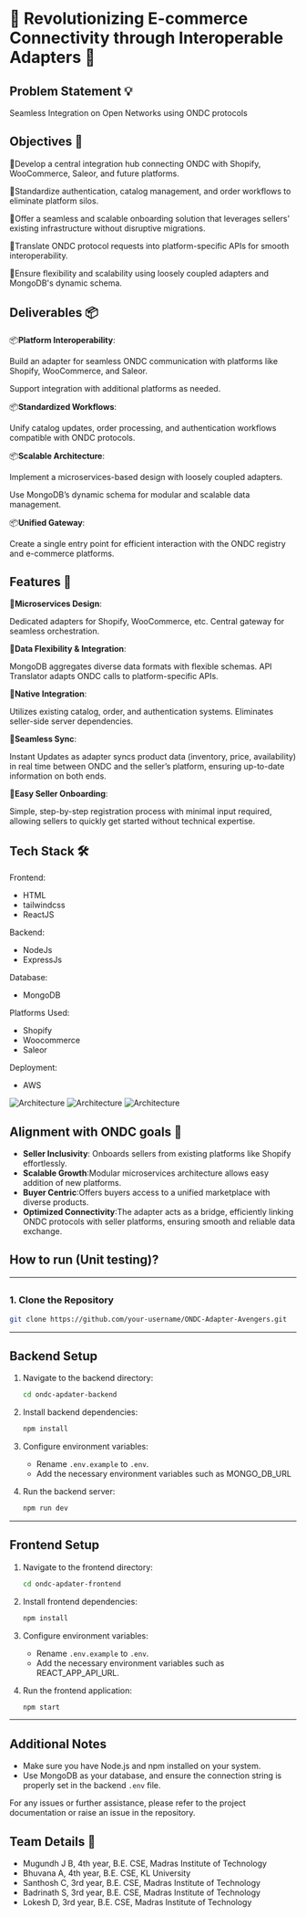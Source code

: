 # 🚀 Revolutionizing E-commerce Connectivity through Interoperable Adapters 🚀


## Problem Statement 💡

Seamless Integration on Open Networks using ONDC protocols

## Objectives 🎯

🎯Develop a central integration hub connecting ONDC with Shopify, WooCommerce, Saleor, and future platforms.

🎯Standardize authentication, catalog management, and order workflows to eliminate platform silos.

🎯Offer a seamless and scalable onboarding solution that leverages sellers' existing infrastructure without disruptive migrations.

🎯Translate ONDC protocol requests into platform-specific APIs for smooth interoperability.

🎯Ensure flexibility and scalability using loosely coupled adapters and MongoDB's dynamic schema.

## Deliverables 📦

📦**Platform Interoperability**:

Build an adapter for seamless ONDC communication with platforms like Shopify, WooCommerce, and Saleor.

Support integration with additional platforms as needed.

📦**Standardized Workflows**:

Unify catalog updates, order processing, and authentication workflows compatible with ONDC protocols.

📦**Scalable Architecture**:

Implement a microservices-based design with loosely coupled adapters.

Use MongoDB’s dynamic schema for modular and scalable data management.

📦**Unified Gateway**:

Create a single entry point for efficient interaction with the ONDC registry and e-commerce platforms.

## Features 🌟

🌟**Microservices Design**: 

Dedicated adapters for Shopify, WooCommerce, etc.
Central gateway for seamless orchestration.

🌟**Data Flexibility & Integration**:

MongoDB aggregates diverse data formats with flexible schemas.
API Translator adapts ONDC calls to platform-specific APIs.

🌟**Native Integration**: 

Utilizes existing catalog, order, and authentication systems.
Eliminates seller-side server dependencies.

🌟**Seamless Sync**: 

Instant Updates as adapter syncs product data (inventory, price, availability) in real time between ONDC and the seller’s platform,
ensuring up-to-date information on both ends.

🌟**Easy Seller Onboarding**: 

Simple, step-by-step registration process with minimal input required, allowing sellers to quickly 
get started without technical expertise.

## Tech Stack 🛠️

Frontend:
- HTML
- tailwindcss
- ReactJS

Backend:
- NodeJs
- ExpressJs

Database:
- MongoDB

Platforms Used:
- Shopify
- Woocommerce
- Saleor
  
Deployment:
- AWS
  
<img src="ArchitecturePics/MINDMATE.AI.png" alt="Architecture">
<img src="ArchitecturePics/MINDMATE.AI (1).png" alt="Architecture">
<img src="ArchitecturePics/MINDMATE.AI (2).png" alt="Architecture">


## Alignment with ONDC goals 🎯

- **Seller Inclusivity**: Onboards sellers from existing platforms like Shopify effortlessly.
- **Scalable Growth**:Modular microservices architecture allows easy addition of new platforms.
- **Buyer Centric**:Offers buyers access to a unified marketplace with diverse products.
- **Optimized Connectivity**:The adapter acts as a bridge, efficiently linking ONDC protocols with seller platforms, ensuring smooth and reliable data exchange.

## How to run (Unit testing)?

---

## 

### 1. Clone the Repository

```bash
git clone https://github.com/your-username/ONDC-Adapter-Avengers.git
```

---

## Backend Setup

1. Navigate to the backend directory:

   ```bash
   cd ondc-apdater-backend
   ```

2. Install backend dependencies:

   ```bash
   npm install
   ```

3. Configure environment variables:

   - Rename `.env.example` to `.env`.
   - Add the necessary environment variables such as MONGO_DB_URL

4. Run the backend server:

   ```bash
   npm run dev
   ```

---

## Frontend Setup

1. Navigate to the frontend directory:

   ```bash
   cd ondc-apdater-frontend
   ```

2. Install frontend dependencies:

   ```bash
   npm install
   ```

3. Configure environment variables:

   - Rename `.env.example` to `.env`.
   -  Add the necessary environment variables such as REACT_APP_API_URL.

4. Run the frontend application:

   ```bash
   npm start
   ```

---

## Additional Notes

- Make sure you have Node.js and npm installed on your system.
- Use MongoDB as your database, and ensure the connection string is properly set in the backend `.env` file.

For any issues or further assistance, please refer to the project documentation or raise an issue in the repository.



## Team Details 👥
- Mugundh J B, 4th year, B.E. CSE, Madras Institute of Technology
- Bhuvana A, 4th year, B.E. CSE, KL University
- Santhosh C, 3rd year, B.E. CSE, Madras Institute of Technology
- Badrinath S, 3rd year, B.E. CSE, Madras Institute of Technology
- Lokesh D, 3rd year, B.E. CSE, Madras Institute of Technology
